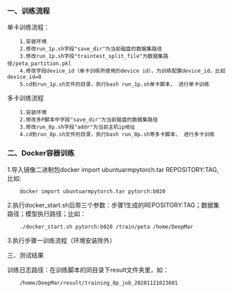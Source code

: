 ### 一、训练流程

单卡训练流程：

```
	1.安装环境
	2.修改run_1p.sh字段"save_dir"为当前磁盘的数据集路径
	3.修改run_1p.sh字段"traintest_split_file"为数据集路径/peta_partition.pkl
	4.修改字段device_id（单卡训练所使用的device id），为训练配置device_id，比如device_id=0
	5.cd到run_1p.sh文件的目录，执行bash run_1p.sh单卡脚本， 进行单卡训练
```

多卡训练流程

```
	1.安装环境
	2.修改多P脚本中字段"save_dir"为当前磁盘的数据集路径
	3.修改run_8p.sh字段"addr"为当前主机ip地址
	4.cd到run_8p.sh文件的目录，执行bash run_8p.sh等多卡脚本， 进行多卡训练	
```

### 二、Docker容器训练

1.导入镜像二进制包docker import ubuntuarmpytorch.tar REPOSITORY:TAG, 比如:

```
    docker import ubuntuarmpytorch.tar pytorch:b020
```

2.执行docker_start.sh后带三个参数：步骤1生成的REPOSITORY:TAG；数据集路径；模型执行路径；比如：

```
    ./docker_start.sh pytorch:b020 /train/peta /home/DeepMar
```

3.执行步骤一训练流程（环境安装除外）

三、测试结果

训练日志路径：在训练脚本的同目录下result文件夹里，如：

```
    /home/DeepMar/result/training_8p_job_20201121023601
```

